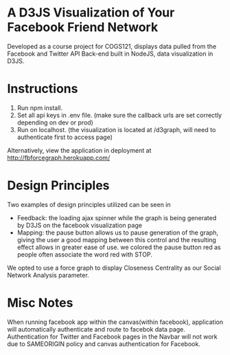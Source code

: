 A D3JS Visualization of Your Facebook Friend Network
===========
Developed as a course project for  COGS121, displays data pulled from the Facebook and Twitter API
Back-end built in NodeJS, data visualization in D3JS.

Instructions
=====================
1.  Run npm install.
2.  Set all api keys in .env file. (make sure the callback urls are set correctly depending on dev or prod)
3.  Run on localhost. (the visualization is located at /d3graph, will need to authenticate first to access page)

Alternatively, view the application in deployment at http://fbforcegraph.herokuapp.com/


Design Principles
====================
Two examples of design principles utilized can be seen in 
- Feedback: the loading ajax spinner while the graph is being generated by D3JS on the facebook visualization page
- Mapping: the pause button allows us to pause generation of the graph, giving the user a good mapping between this control and the resulting effect allows in greater ease of use. we colored the pause button red as people often associate the word red with STOP.

We opted to use a force graph to display Closeness Centrality as our Social Network Analysis parameter.



Misc Notes
=======================
When running facebook app within the canvas(within facebook), application will automatically authenticate and route to facebok data page.
Authentication for Twitter and Facebook pages in the Navbar will not work due to SAMEORIGIN policy and canvas authentication for Facebook.



